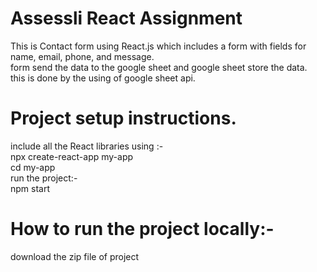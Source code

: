 # Assessli React Assignment
This is Contact form using React.js which includes a form with fields for name, email, phone, and message.</br>
form send the data to the google sheet and google sheet store the data.</br>
this is done by the using of google sheet api.</br>

# Project setup instructions.</br>
  include all the React libraries using :-</br>
    npx create-react-app my-app</br>
    cd my-app</br>
  run the project:-</br>
    npm start</br>


# How to run the project locally:-</br>
  download the zip file of project</br>
